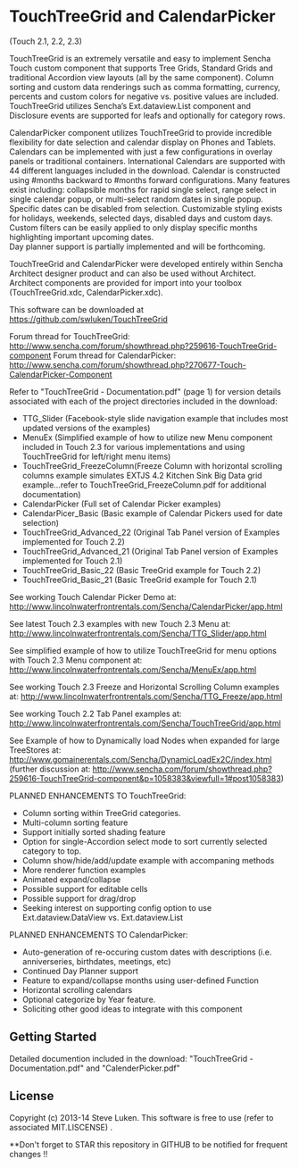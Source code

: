 TouchTreeGrid and CalendarPicker
================================
(Touch 2.1, 2.2, 2.3)

TouchTreeGrid is an extremely versatile and easy to implement Sencha Touch custom 
component that supports Tree Grids, Standard Grids and traditional Accordion view layouts
(all by the same component).  Column sorting and custom data renderings such as comma
formatting, currency, percents and custom colors for negative vs. positive values are included.
TouchTreeGrid utilizes Sencha’s Ext.dataview.List component and Disclosure events are
supported for leafs and optionally for category rows.   

CalendarPicker component utilizes TouchTreeGrid to provide incredible flexibility for date 
selection and calendar display on Phones and Tablets.  Calendars can be implemented with
just a few configurations in overlay panels or traditional containers.  International 
Calendars are supported with 44 different languages included in the download.  Calendar is 
constructed using #months backward to #months forward configurations.  Many features
exist including:  collapsible months for rapid single select, range select in single
calendar popup, or multi-select random dates in single popup.  Specific dates can be
disabled from selection.  Customizable styling exists for holidays, weekends, selected
days, disabled days and custom days.  Custom filters can be
easily applied to only display specific months highlighting important upcoming dates.  
Day planner support is partially implemented and will be forthcoming.  

TouchTreeGrid and CalendarPicker were developed entirely within Sencha Architect designer product and
can also be used without Architect.  Architect components are provided for import into
your toolbox (TouchTreeGrid.xdc, CalendarPicker.xdc).

This software can be downloaded at <a href="https://github.com/swluken/TouchTreeGrid">https://github.com/swluken/TouchTreeGrid</a>

Forum thread for TouchTreeGrid:  http://www.sencha.com/forum/showthread.php?259616-TouchTreeGrid-component
Forum thread for CalendarPicker:  http://www.sencha.com/forum/showthread.php?270677-Touch-CalendarPicker-Component

Refer to "TouchTreeGrid - Documentation.pdf" (page 1) for version details associated with each of the project directories included in the download:
 - TTG_Slider (Facebook-style slide navigation example that includes most updated versions of the examples)
 - MenuEx (Simplified example of how to utilize new Menu component included in Touch 2.3 for various implementations and using TouchTreeGrid for left/right menu items)
 - TouchTreeGrid_FreezeColumn(Freeze Column with horizontal scrolling columns example simulates EXTJS 4.2 Kitchen Sink Big Data grid example...refer to TouchTreeGrid_FreezeColumn.pdf for additional documentation)
 - CalendarPicker (Full set of Calendar Picker examples)
 - CalendarPicer_Basic (Basic example of Calendar Pickers used for date selection)
 - TouchTreeGrid_Advanced_22 (Original Tab Panel version of Examples implemented for Touch 2.2)
 - TouchTreeGrid_Advanced_21 (Original Tab Panel version of Examples implemented for Touch 2.1)
 - TouchTreeGrid_Basic_22 (Basic TreeGrid example for Touch 2.2)
 - TouchTreeGrid_Basic_21 (Basic TreeGrid example for Touch 2.1)

See working Touch Calendar Picker Demo at:
http://www.lincolnwaterfrontrentals.com/Sencha/CalendarPicker/app.html

See latest Touch 2.3 examples with new Touch 2.3 Menu at:
http://www.lincolnwaterfrontrentals.com/Sencha/TTG_Slider/app.html

See simplified example of how to utilize TouchTreeGrid for menu options with Touch 2.3 Menu component at:
http://www.lincolnwaterfrontrentals.com/Sencha/MenuEx/app.html

See working Touch 2.3 Freeze and Horizontal Scrolling Column examples at:
http://www.lincolnwaterfrontrentals.com/Sencha/TTG_Freeze/app.html

See working Touch 2.2 Tab Panel examples at:
http://www.lincolnwaterfrontrentals.com/Sencha/TouchTreeGrid/app.html

See Example of how to Dynamically load Nodes when expanded for large TreeStores at:
http://www.gomainerentals.com/Sencha/DynamicLoadEx2C/index.html
(further discussion at:  http://www.sencha.com/forum/showthread.php?259616-TouchTreeGrid-component&p=1058383&viewfull=1#post1058383)

PLANNED ENHANCEMENTS TO TouchTreeGrid:      
    
   - Column sorting within TreeGrid categories.
   - Multi-column sorting feature
   - Support initially sorted shading feature     
   - Option for single-Accordion select mode to sort currently selected category to top.  
   - Column show/hide/add/update example with accompaning methods
   - More renderer function examples
   - Animated expand/collapse
   - Possible support for editable cells  
   - Possible support for drag/drop
   - Seeking interest on supporting config option to use Ext.dataview.DataView vs. Ext.dataview.List
   
PLANNED ENHANCEMENTS TO CalendarPicker:      

   - Auto-generation of re-occuring custom dates with descriptions (i.e. anniverseries, birthdates, meetings, etc)
   - Continued Day Planner support
   - Feature to expand/collapse months using user-defined Function 
   - Horizontal scrolling calendars
   - Optional categorize by Year feature.
   - Soliciting other good ideas to integrate with this component



Getting Started
---------------

Detailed documention included in the download:  "TouchTreeGrid - Documentation.pdf" and "CalenderPicker.pdf"


License
-------

Copyright (c) 2013-14 Steve Luken. 
This software is free to use (refer to associated MIT.LISCENSE) .

**Don't forget to STAR this repository in GITHUB to be notified for frequent changes !!
